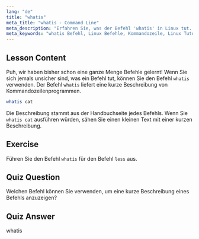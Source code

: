 ```yaml
---
lang: "de"
title: "whatis"
meta_title: "whatis - Command Line"
meta_description: "Erfahren Sie, was der Befehl 'whatis' in Linux tut. Erhalten Sie schnell kurze Beschreibungen von Befehlen. Essenziell für Anfänger, um Linux-Befehle zu verstehen."
meta_keywords: "whatis Befehl, Linux Befehle, Kommandozeile, Linux Tutorial, Linux für Anfänger, Befehlsbeschreibung, Linux Anleitung"
---
```


## Lesson Content

Puh, wir haben bisher schon eine ganze Menge Befehle gelernt! Wenn Sie sich jemals unsicher sind, was ein Befehl tut, können Sie den Befehl `whatis` verwenden. Der Befehl `whatis` liefert eine kurze Beschreibung von Kommandozeilenprogrammen.

```bash
whatis cat
```

Die Beschreibung stammt aus der Handbuchseite jedes Befehls. Wenn Sie `whatis cat` ausführen würden, sähen Sie einen kleinen Text mit einer kurzen Beschreibung.

## Exercise

Führen Sie den Befehl `whatis` für den Befehl `less` aus.

## Quiz Question

Welchen Befehl können Sie verwenden, um eine kurze Beschreibung eines Befehls anzuzeigen?

## Quiz Answer

whatis
